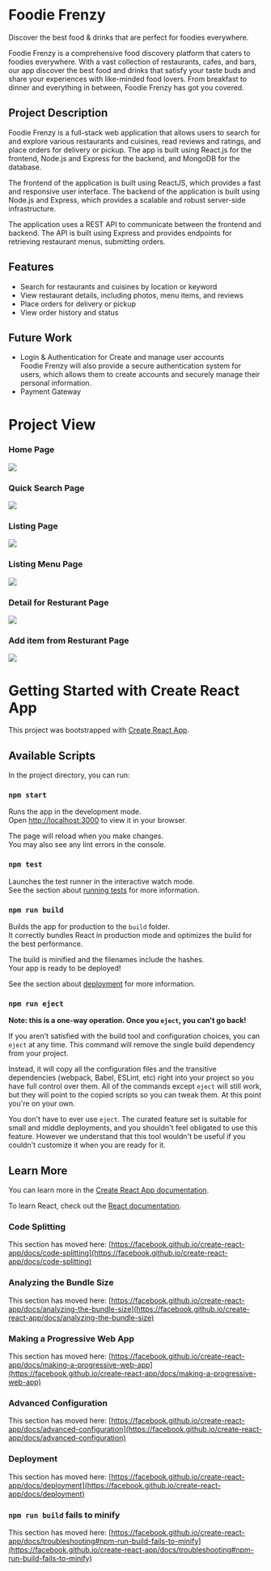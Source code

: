 <h1>Foodie Frenzy</h1>

<p>Discover the best food & drinks that are perfect for foodies everywhere.</p>
<p>Foodie Frenzy is a comprehensive food discovery platform that caters to foodies everywhere. With a vast collection of restaurants, cafes, and bars, our app discover the best food and drinks that satisfy your taste buds and share your experiences with like-minded food lovers. From breakfast to dinner and everything in between, Foodie Frenzy has got you covered.<p>
 

<h2>Project Description</h2>

<p>Foodie Frenzy is a full-stack web application that allows users to search for and explore various restaurants and cuisines, read reviews and ratings, and place orders for delivery or pickup. The app is built using React.js for the frontend, Node.js and Express for the backend, and MongoDB for the database.</p>

The frontend of the application is built using ReactJS, which provides a fast and responsive user interface. The backend of the application is built using Node.js and Express, which provides a scalable and robust server-side infrastructure.

The application uses a REST API to communicate between the frontend and backend. The API is built using Express and provides endpoints for retrieving restaurant menus, submitting orders.

<h2>Features</h2>

<ul>
  <li>Search for restaurants and cuisines by location or keyword</li>
  <li>View restaurant details, including photos, menu items, and reviews</li>
  <li>Place orders for delivery or pickup</li>
  <li>View order history and status</li>
</ul>


<h2>Future Work</h2>
<ul>
<li>Login & Authentication for Create and manage user accounts</li>
Foodie Frenzy will also provide a secure authentication system for users, which allows them to create accounts and securely manage their personal information.
<li>Payment Gateway</li>
</ul>
<h1>Project View</h1>
<h3>Home Page </h3>
  <img src = "./Project View/Home Page.png">
<h3>Quick Search Page</h3>
  <img src = "./Project View/Quick search page.png">
<h3>Listing Page</h3>
  <img src = "./Project View/Listing Page.png">
<h3>Listing Menu Page</h3>
  <img src = "./Project View/Listing Page-2.png">
<h3>Detail for Resturant Page</h3>
  <img src = "./Project View/detail_particular_resturant.png">
<h3>Add item from Resturant Page</h3>
  <img src ="./Project View/Add item.png">
























# Getting Started with Create React App

This project was bootstrapped with [Create React App](https://github.com/facebook/create-react-app).

## Available Scripts

In the project directory, you can run:

### `npm start`

Runs the app in the development mode.\
Open [http://localhost:3000](http://localhost:3000) to view it in your browser.

The page will reload when you make changes.\
You may also see any lint errors in the console.

### `npm test`

Launches the test runner in the interactive watch mode.\
See the section about [running tests](https://facebook.github.io/create-react-app/docs/running-tests) for more information.

### `npm run build`

Builds the app for production to the `build` folder.\
It correctly bundles React in production mode and optimizes the build for the best performance.

The build is minified and the filenames include the hashes.\
Your app is ready to be deployed!

See the section about [deployment](https://facebook.github.io/create-react-app/docs/deployment) for more information.

### `npm run eject`

**Note: this is a one-way operation. Once you `eject`, you can't go back!**

If you aren't satisfied with the build tool and configuration choices, you can `eject` at any time. This command will remove the single build dependency from your project.

Instead, it will copy all the configuration files and the transitive dependencies (webpack, Babel, ESLint, etc) right into your project so you have full control over them. All of the commands except `eject` will still work, but they will point to the copied scripts so you can tweak them. At this point you're on your own.

You don't have to ever use `eject`. The curated feature set is suitable for small and middle deployments, and you shouldn't feel obligated to use this feature. However we understand that this tool wouldn't be useful if you couldn't customize it when you are ready for it.

## Learn More

You can learn more in the [Create React App documentation](https://facebook.github.io/create-react-app/docs/getting-started).

To learn React, check out the [React documentation](https://reactjs.org/).

### Code Splitting

This section has moved here: [https://facebook.github.io/create-react-app/docs/code-splitting](https://facebook.github.io/create-react-app/docs/code-splitting)

### Analyzing the Bundle Size

This section has moved here: [https://facebook.github.io/create-react-app/docs/analyzing-the-bundle-size](https://facebook.github.io/create-react-app/docs/analyzing-the-bundle-size)

### Making a Progressive Web App

This section has moved here: [https://facebook.github.io/create-react-app/docs/making-a-progressive-web-app](https://facebook.github.io/create-react-app/docs/making-a-progressive-web-app)

### Advanced Configuration

This section has moved here: [https://facebook.github.io/create-react-app/docs/advanced-configuration](https://facebook.github.io/create-react-app/docs/advanced-configuration)

### Deployment

This section has moved here: [https://facebook.github.io/create-react-app/docs/deployment](https://facebook.github.io/create-react-app/docs/deployment)

### `npm run build` fails to minify

This section has moved here: [https://facebook.github.io/create-react-app/docs/troubleshooting#npm-run-build-fails-to-minify](https://facebook.github.io/create-react-app/docs/troubleshooting#npm-run-build-fails-to-minify)
